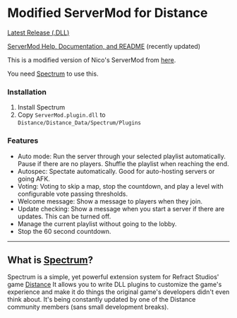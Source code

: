 
# Modified ServerMod for Distance
[Latest Release (.DLL)](https://github.com/Corecii/Spectrum/releases)

[ServerMod Help, Documentation, and README](https://github.com/Corecii/ServerMod/wiki) (recently updated)

This is a modified version of Nico's ServerMod from [here](https://github.com/larnin/Spectrum).

You need [Spectrum](https://github.com/Ciastex/Spectrum) to use this.

### Installation
1. Install Spectrum
2. Copy `ServerMod.plugin.dll` to `Distance/Distance_Data/Spectrum/Plugins`

### Features
* Auto mode: Run the server through your selected playlist automatically. Pause
if there are no players. Shuffle the playlist when reaching the end.
* Autospec: Spectate automatically. Good for auto-hosting servers or going AFK.
* Voting: Voting to skip a map, stop the countdown, and play a level with
configurable vote passing thresholds.
* Welcome message: Show a message to players when they join.
* Update checking: Show a message when you start a server if there are updates. This can be turned off.
* Manage the current playlist without going to the lobby.
* Stop the 60 second countdown.


---

## What is [Spectrum](https://github.com/Ciastex/Spectrum)?
Spectrum is a simple, yet powerful extension system for Refract Studios' game
[Distance](http://survivethedistance.com/)
It allows you to write DLL plugins to customize the game's experience and make it do things the original game's developers didn't even think about. It's being constantly updated by one of the Distance community members (sans small development breaks).
